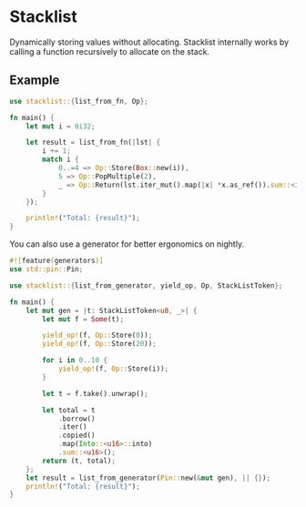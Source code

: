 
# Stacklist

Dynamically storing values without allocating. Stacklist internally works by calling a function recursively to allocate on the stack.

## Example
```rust
use stacklist::{list_from_fn, Op};

fn main() {
    let mut i = 0i32;

    let result = list_from_fn(|lst| {
        i += 1;
        match i {
            0..=4 => Op::Store(Box::new(i)),
            5 => Op::PopMultiple(2),
            _ => Op::Return(lst.iter_mut().map(|x| *x.as_ref()).sum::<i32>()),
        }
    });

    println!("Total: {result}");
}
```

You can also use a generator for better ergonomics on nightly.
```rust
#![feature(generators)]
use std::pin::Pin;

use stacklist::{list_from_generator, yield_op, Op, StackListToken};

fn main() {
    let mut gen = |t: StackListToken<u8, _>| {
        let mut f = Some(t);

        yield_op!(f, Op::Store(0));
        yield_op!(f, Op::Store(20));

        for i in 0..10 {
            yield_op!(f, Op::Store(i));
        }

        let t = f.take().unwrap();

        let total = t
            .borrow()
            .iter()
            .copied()
            .map(Into::<u16>::into)
            .sum::<u16>();
        return (t, total);
    };
    let result = list_from_generator(Pin::new(&mut gen), || {});
    println!("Total: {result}");
}
```